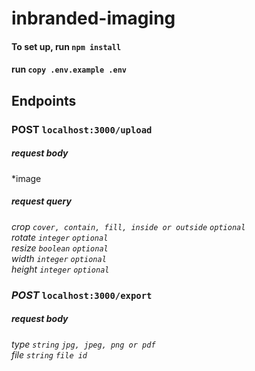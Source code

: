 # inbranded-imaging

#### To set up, run `npm install`

#### run `copy .env.example .env`

## Endpoints
### POST `localhost:3000/upload`
##### request body
*image
##### request query
*crop `cover, contain, fill, inside or outside` `optional`*  
*rotate `integer` `optional`*  
*resize `boolean` `optional`*  
*width `integer` `optional`*  
*height `integer` `optional`*  



### *POST* `localhost:3000/export`
##### request body
*type `string` `jpg, jpeg, png or pdf`*  
*file `string` `file id`*  

